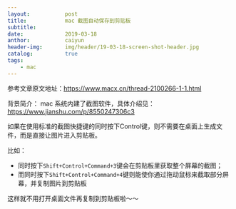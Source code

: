 ```yaml
---
layout:           post
title:            mac 截图自动保存到剪贴板
subtitle:         
date:             2019-03-18
anthor:           caiyun
header-img:       img/header/19-03-18-screen-shot-header.jpg 
catalog:          true
tags:             
    - mac
---
```


参考文章原文地址：https://www.macx.cn/thread-2100266-1-1.html

背景简介：
mac 系统内建了截图软件，具体介绍见：
https://www.jianshu.com/p/8550247306c3

如果在使用标准的截图快捷键的同时按下Control键，则不需要在桌面上生成文件，而是直接让图片进入剪贴板。

比如：
* 同时按下`Shift+Control+Command+3`键会在剪贴板里获取整个屏幕的截图；
* 而同时按下`Shift+Control+Command+4`键则能使你通过拖动鼠标来截取部分屏幕，并复制图片到剪贴板

这样就不用打开桌面文件再复制到剪贴板啦～～